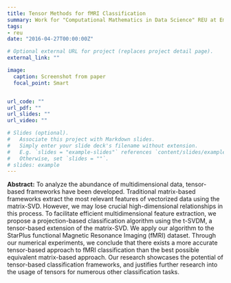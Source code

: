 ```yaml
---
title: Tensor Methods for fMRI Classification
summary: Work for "Computational Mathematics in Data Science" REU at Emory University
tags:
- reu
date: "2016-04-27T00:00:00Z"

# Optional external URL for project (replaces project detail page).
external_link: ""

image:
  caption: Screenshot from paper
  focal_point: Smart


url_code: ""
url_pdf: ""
url_slides: ""
url_video: ""

# Slides (optional).
#   Associate this project with Markdown slides.
#   Simply enter your slide deck's filename without extension.
#   E.g. `slides = "example-slides"` references `content/slides/example-slides.md`.
#   Otherwise, set `slides = ""`.
# slides: example
---
```

**Abstract:** 
To analyze the abundance of multidimensional data, tensor-based frameworks have been developed. Traditional matrix-based frameworks extract the most relevant features of vectorized data using the matrix-SVD. However, we may lose crucial high-dimensional relationships in this process. To facilitate efficient multidimensional feature extraction, we propose a projection-based classification algorithm using the t-SVDM, a tensor-based extension of the matrix-SVD. We apply our algorithm to the StarPlus functional Magnetic Resonance Imaging (fMRI) dataset. Through our numerical experiments, we conclude that there exists a more accurate tensor-based approach to fMRI classification than the best possible equivalent matrix-based approach. Our research showcases the potential of tensor-based classification frameworks, and justifies further research into the usage of tensors for numerous other classification tasks.
